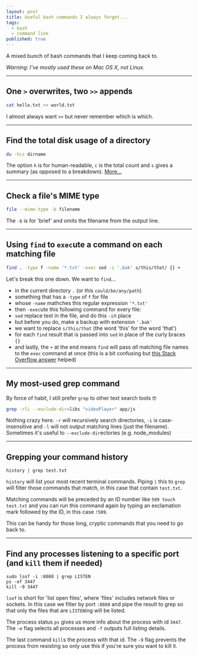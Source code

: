 ```yaml
---
layout: post
title: Useful bash commands I always forget...
tags:
  - bash
  - command line
published: true
---
```


A mixed bunch of bash commands that I keep coming back to.

_Warning: I've mostly used these on Mac OS X, not Linux._

---

## One `>` overwrites, two `>>` appends
```bash
cat hello.txt >> world.txt
```
I almost always want `>>` but never remember which is which.

---

## Find the total disk usage of a directory
```bash
du -hcs dirname
```
The option `h` is for human-readable, `c` is the total count and `s` gives a summary (as opposed to a breakdown). [More...][1]

---

## Check a file's MIME type
```bash
file --mime-type -b filename
```
The `-b` is for 'brief' and omits the filename from the output line.

---

## Using `find` to `exec`ute a command on each matching file
```bash
find . -type f -name '*.txt' -exec sed -i '.bak' s/this/that/ {} +
```
Let's break this one down. We want to `find`...

* in the current directory `.` (or this `could/be/any/path`)
* something that has a `-type` of `f` for file
* whose `-name` mathches this regular expression `'*.txt'`
* then `-exec`ute this following command for every file:
* `sed` replace text in the file, and do this `-i`n place
* but before you do, make a backup with extension `'.bak'`
* we want to replace `s/this/that` (the word 'this' for the word 'that')
* for each `find` result that is passed into `sed` in place of the curly braces `{}`
* and lastly, the `+` at the end means `find` will pass _all_ matching file names to the `exec` command at once (this is a bit confusing but [this Stack Overflow answer][2] helped)

---

## My most-used grep command
By force of habit, I still prefer `grep` to other text search tools 🤓

```bash
grep -rli --exclude-dir=libs "videoPlayer" app/js
```
Nothing crazy here. `-r` will recursively search directories, `-i` is case-insensitive and `-l` will not output matching lines (just the filename). Sometimes it's useful to `--exclude-dir`ectories (e.g. node_modules)


---

## Grepping your command history
```
history | grep test.txt
```
`history` will list your most recent terminal commands. Piping `|` this to `grep` will filter those commands that match, in this case that contain `test.txt`.

Matching commands will be preceded by an ID number like `509 touch test.txt` and you can run this command again by typing an exclamation mark followed by the ID, in this case `!509`.

This can be handy for those long, cryptic commands that you need to go back to.

---

## Find any processes listening to a specific port (and `kill` them if needed)
```
sudo lsof -i :8080 | grep LISTEN
ps -ef 3447
kill -9 3447
```
`lsof` is short for 'list open files', where 'files' includes network files or sockets. In this case we filter by port `:8080` and pipe the result to grep so that only the files that are `LISTEN`ing will be listed.

The process status `ps` gives us more info about the process with id `3447`. The `-e` flag selects all processes and `-f` outputs full listing details.

The last command `kill`s the process with that id. The `-9` flag prevents the process from resisting so only use this if you're sure you want to kill it.

[1]: http://ss64.com/bash/du.html "du man page"
[2]: http://stackoverflow.com/questions/6085156/using-semicolon-vs-plus-with-exec-in-find#answer-6085237 "+ vs ; when using find and exec"
